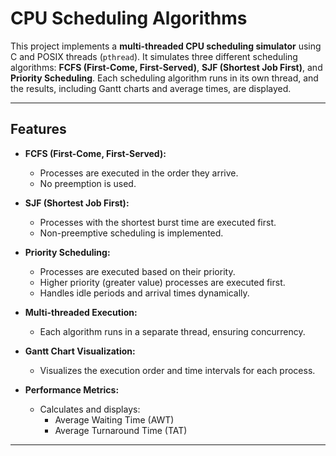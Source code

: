 # CPU Scheduling Algorithms

This project implements a **multi-threaded CPU scheduling simulator** using C and POSIX threads (`pthread`). It simulates three different scheduling algorithms: **FCFS (First-Come, First-Served)**, **SJF (Shortest Job First)**, and **Priority Scheduling**. Each scheduling algorithm runs in its own thread, and the results, including Gantt charts and average times, are displayed.

---

## Features

- **FCFS (First-Come, First-Served):**
  - Processes are executed in the order they arrive.
  - No preemption is used.

- **SJF (Shortest Job First):**
  - Processes with the shortest burst time are executed first.
  - Non-preemptive scheduling is implemented.

- **Priority Scheduling:**
  - Processes are executed based on their priority.
  - Higher priority (greater value) processes are executed first.
  - Handles idle periods and arrival times dynamically.

- **Multi-threaded Execution:**
  - Each algorithm runs in a separate thread, ensuring concurrency.

- **Gantt Chart Visualization:**
  - Visualizes the execution order and time intervals for each process.

- **Performance Metrics:**
  - Calculates and displays:
    - Average Waiting Time (AWT)
    - Average Turnaround Time (TAT)

---
